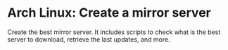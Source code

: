 # Arch Linux: Create a mirror server

Create the best mirror server. It includes scripts to check what is the best server to download, retrieve the last updates, and more.
